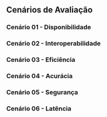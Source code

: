 ## Cenários de Avaliação

### Cenário 01 - Disponibilidade

### Cenário 02 - Interoperabilidade

### Cenário 03 - Eficiência

### Cenário 04 - Acurácia

### Cenário 05 - Segurança

### Cenário 06 - Latência
